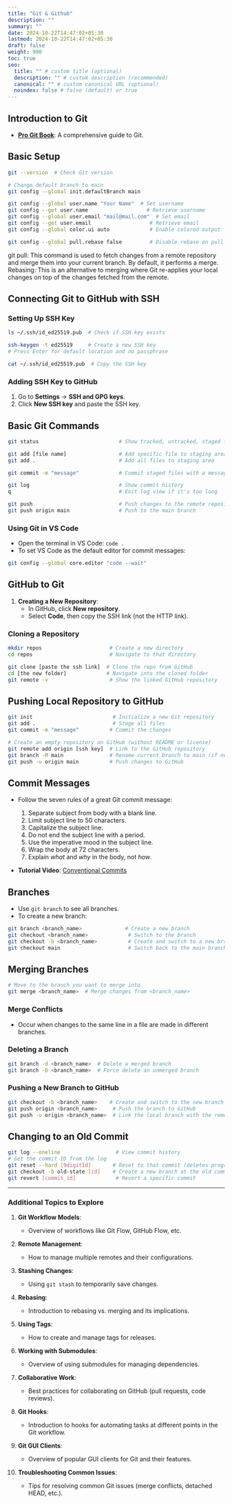 ```yaml
---
title: "Git & Github"
description: ""
summary: ""
date: 2024-10-22T14:47:02+05:30
lastmod: 2024-10-22T14:47:02+05:30
draft: false
weight: 900
toc: true
seo:
  title: "" # custom title (optional)
  description: "" # custom description (recommended)
  canonical: "" # custom canonical URL (optional)
  noindex: false # false (default) or true
---
```


## Introduction to Git
- **[Pro Git Book](https://git-scm.com/book/en/v2/Getting-Started-About-Version-Control)**: A comprehensive guide to Git.

## Basic Setup
```bash
git --version  # Check Git version

# Change default branch to main
git config --global init.defaultBranch main

git config --global user.name "Your Name"  # Set username
git config --get user.name                   # Retrieve username
git config --global user.email "mail@mail.com"  # Set email
git config --get user.email                   # Retrieve email
git config --global color.ui auto             # Enable colored output

git config --global pull.rebase false         # Disable rebase on pull
```
git pull: This command is used to fetch changes from a remote repository and merge them into your current branch. By default, it performs a merge.
Rebasing: This is an alternative to merging where Git re-applies your local changes on top of the changes fetched from the remote.

## Connecting Git to GitHub with SSH

### Setting Up SSH Key
```bash
ls ~/.ssh/id_ed25519.pub  # Check if SSH key exists

ssh-keygen -t ed25519     # Create a new SSH key
# Press Enter for default location and no passphrase

cat ~/.ssh/id_ed25519.pub  # Copy the SSH key
```

### Adding SSH Key to GitHub
1. Go to **Settings** → **SSH and GPG keys**.
2. Click **New SSH key** and paste the SSH key.

## Basic Git Commands
```bash
git status                          # Show tracked, untracked, staged files

git add [file name]                 # Add specific file to staging area
git add .                           # Add all files to staging area

git commit -m "message"             # Commit staged files with a message

git log                             # Show commit history
q                                   # Exit log view if it's too long

git push                            # Push changes to the remote repository
git push origin main                # Push to the main branch
```

### Using Git in VS Code
- Open the terminal in VS Code: `code .`
- To set VS Code as the default editor for commit messages:
```bash
git config --global core.editor "code --wait"
```

## GitHub to Git
1. **Creating a New Repository**:
   - In GitHub, click **New repository**.
   - Select **Code**, then copy the SSH link (not the HTTP link).

### Cloning a Repository
```bash
mkdir repos                      # Create a new directory
cd repos                         # Navigate to that directory

git clone [paste the ssh link]  # Clone the repo from GitHub
cd [the new folder]             # Navigate into the cloned folder
git remote -v                    # Show the linked GitHub repository
```

## Pushing Local Repository to GitHub
```bash
git init                          # Initialize a new Git repository
git add .                         # Stage all files
git commit -m "message"          # Commit the changes

# Create an empty repository on GitHub (without README or license)
git remote add origin [ssh key]  # Link to the GitHub repository
git branch -M main               # Rename current branch to main (if necessary)
git push -u origin main          # Push changes to GitHub
```

## Commit Messages
- Follow the seven rules of a great Git commit message:
  1. Separate subject from body with a blank line.
  2. Limit subject line to 50 characters.
  3. Capitalize the subject line.
  4. Do not end the subject line with a period.
  5. Use the imperative mood in the subject line.
  6. Wrap the body at 72 characters.
  7. Explain _what_ and _why_ in the body, not _how_.

- **Tutorial Video**: [Conventional Commits](https://www.youtube.com/watch?v=OJqUWvmf4gg)

## Branches
- Use `git branch` to see all branches.
- To create a new branch:
```bash
git branch <branch_name>              # Create a new branch
git checkout <branch_name>             # Switch to the branch
git checkout -b <branch_name>          # Create and switch to a new branch
git checkout main                      # Switch back to the main branch
```

## Merging Branches
```bash
# Move to the branch you want to merge into
git merge <branch_name>  # Merge changes from <branch_name>
```

### Merge Conflicts
- Occur when changes to the same line in a file are made in different branches.

### Deleting a Branch
```bash
git branch -d <branch_name>  # Delete a merged branch
git branch -D <branch_name>  # Force delete an unmerged branch
```

### Pushing a New Branch to GitHub
```bash
git checkout -b <branch_name>    # Create and switch to the new branch
git push origin <branch_name>     # Push the branch to GitHub
git push -u origin <branch_name>  # Link the local branch with the remote one
```

## Changing to an Old Commit
```bash
git log --oneline                  # View commit history
# Get the commit ID from the log
git reset --hard [9digitId]       # Reset to that commit (deletes progress)
git checkout -b old-state [id]    # Create a new branch at the old commit
git revert [commit_id]             # Revert a specific commit
```

---

### Additional Topics to Explore

1. **Git Workflow Models**:
   - Overview of workflows like Git Flow, GitHub Flow, etc.

2. **Remote Management**:
   - How to manage multiple remotes and their configurations.

3. **Stashing Changes**:
   - Using `git stash` to temporarily save changes.

4. **Rebasing**:
   - Introduction to rebasing vs. merging and its implications.

5. **Using Tags**:
   - How to create and manage tags for releases.

6. **Working with Submodules**:
   - Overview of using submodules for managing dependencies.

7. **Collaborative Work**:
   - Best practices for collaborating on GitHub (pull requests, code reviews).

8. **Git Hooks**:
   - Introduction to hooks for automating tasks at different points in the Git workflow.

9. **Git GUI Clients**:
   - Overview of popular GUI clients for Git and their features.

10. **Troubleshooting Common Issues**:
    - Tips for resolving common Git issues (merge conflicts, detached HEAD, etc.).
